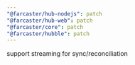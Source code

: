 ```yaml
---
"@farcaster/hub-nodejs": patch
"@farcaster/hub-web": patch
"@farcaster/core": patch
"@farcaster/hubble": patch
---
```


support streaming for sync/reconciliation
